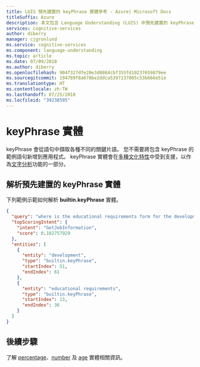 ```yaml
---
title: LUIS 預先建置的 keyPhrase 實體參考 - Azure| Microsoft Docs
titleSuffix: Azure
description: 本文包含 Language Understanding (LUIS) 中預先建置的 keyPhrase 實體資訊。
services: cognitive-services
author: diberry
manager: cjgronlund
ms.service: cognitive-services
ms.component: language-understanding
ms.topic: article
ms.date: 07/09/2018
ms.author: diberry
ms.openlocfilehash: 904f327dfe20e3d0864cbf355fd10237659879ee
ms.sourcegitcommit: 194789f8a678be2ddca5397137005c53b666e51e
ms.translationtype: HT
ms.contentlocale: zh-TW
ms.lasthandoff: 07/25/2018
ms.locfileid: "39238595"
---
```

# <a name="keyphrase-entity"></a>keyPhrase 實體
keyPhrase 會從語句中擷取各種不同的關鍵片語。 您不需要將包含 keyPhrase 的範例語句新增到應用程式。 keyPhrase 實體會在[多種文化特性](luis-supported-languages.md#languages-supported)中受到支援，以作為[文字分析](../text-analytics/overview.md)功能的一部分。 

## <a name="resolution-for-prebuilt-keyphrase-entity"></a>解析預先建置的 keyPhrase 實體
下列範例示範如何解析 **builtin.keyPhrase** 實體。

```JSON
{
  "query": "where is the educational requirements form for the development and engineering group",
  "topScoringIntent": {
    "intent": "GetJobInformation",
    "score": 0.182757929
  },
  "entities": [
    {
      "entity": "development",
      "type": "builtin.keyPhrase",
      "startIndex": 51,
      "endIndex": 61
    },
    {
      "entity": "educational requirements",
      "type": "builtin.keyPhrase",
      "startIndex": 13,
      "endIndex": 36
    }
  ]
}
```

## <a name="next-steps"></a>後續步驟

了解 [percentage](luis-reference-prebuilt-percentage.md)、[number](luis-reference-prebuilt-number.md) 及 [age](luis-reference-prebuilt-age.md) 實體相關資訊。 
